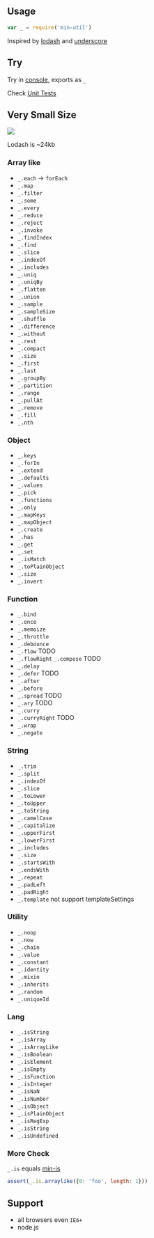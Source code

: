 Usage
---

```js
var _ = require('min-util')
```

Inspired by [lodash](https://github.com/lodash/lodash) and [underscore](https://github.com/jashkenas/underscore)


Try
---

Try in [console](//chunpu.github.io/min-util/docs), exports as `_`

Check [Unit Tests](//chunpu.github.io/min-util/test/public)


## Very Small Size

![](//img.badgesize.io/chunpu/min-util/master/dist/min-util.js.svg?compression=gzip)

Lodash is ~24kb


### Array like

- `_.each` -> `forEach`
- `_.map`
- `_.filter`
- `_.some`
- `_.every`
- `_.reduce`
- `_.reject`
- `_.invoke`
- `_.findIndex`
- `_.find`
- `_.slice`
- `_.indexOf`
- `_.includes`
- `_.uniq`
- `_.uniqBy`
- `_.flatten`
- `_.union`
- `_.sample`
- `_.sampleSize`
- `_.shuffle`
- `_.difference`
- `_.without`
- `_.rest`
- `_.compact`
- `_.size`
- `_.first`
- `_.last`
- `_.groupBy`
- `_.partition`
- `_.range`
- `_.pullAt`
- `_.remove`
- `_.fill`
- `_.nth`


### Object

- `_.keys`
- `_.forIn`
- `_.extend`
- `_.defaults`
- `_.values`
- `_.pick`
- `_.functions`
- `_.only`
- `_.mapKeys`
- `_.mapObject`
- `_.create`
- `_.has`
- `_.get`
- `_.set`
- `_.isMatch`
- `_.toPlainObject`
- `_.size`
- `_.invert`


### Function

- `_.bind`
- `_.once`
- `_.memoize`
- `_.throttle`
- `_.debounce`
- `_.flow` TODO
- `_.flowRight` `_.compose` TODO
- `_.delay`
- `_.defer` TODO
- `_.after`
- `_.before`
- `_.spread` TODO
- `_.ary` TODO
- `_.curry`
- `_.curryRight` TODO
- `_.wrap`
- `_.negate`


### String

- `_.trim`
- `_.split`
- `_.indexOf`
- `_.slice`
- `_.toLower`
- `_.toUpper`
- `_.toString`
- `_.camelCase`
- `_.capitalize`
- `_.upperFirst`
- `_.lowerFirst`
- `_.includes`
- `_.size`
- `_.startsWith`
- `_.endsWith`
- `_.repeat`
- `_.padLeft`
- `_.padRight`
- `_.template` not support templateSettings


### Utility

- `_.noop`
- `_.now`
- `_.chain`
- `_.value`
- `_.constant`
- `_.identity`
- `_.mixin`
- `_.inherits`
- `_.random`
- `_.uniqueId`


### Lang

- `_.isString`
- `_.isArray`
- `_.isArrayLike`
- `_.isBoolean`
- `_.isElement`
- `_.isEmpty`
- `_.isFunction`
- `_.isInteger`
- `_.isNaN`
- `_.isNumber`
- `_.isObject`
- `_.isPlainObject`
- `_.isRegExp`
- `_.isString`
- `_.isUndefined`


### More Check

`_.is` equals [min-is](https://github.com/chunpu/min-is)

```js
assert(_.is.arraylike({0: 'foo', length: 1}))
```

Support
---

- all browsers even `IE6+`
- node.js

